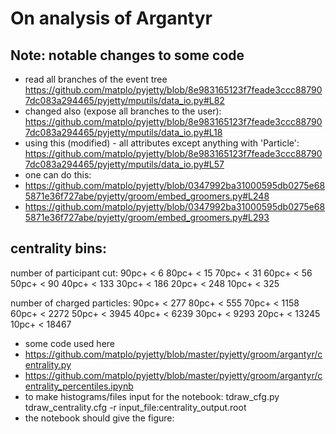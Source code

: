 # On analysis of Argantyr

## Note: notable changes to some code

- read all branches of the event tree
https://github.com/matplo/pyjetty/blob/8e983165123f7feade3ccc887907dc083a294465/pyjetty/mputils/data_io.py#L82
- changed also (expose all branches to the user): https://github.com/matplo/pyjetty/blob/8e983165123f7feade3ccc887907dc083a294465/pyjetty/mputils/data_io.py#L18
- using this (modified) - all attributes except anything with 'Particle': https://github.com/matplo/pyjetty/blob/8e983165123f7feade3ccc887907dc083a294465/pyjetty/mputils/data_io.py#L57
- one can do this:
- https://github.com/matplo/pyjetty/blob/0347992ba31000595db0275e685871e36f727abe/pyjetty/groom/embed_groomers.py#L248
- https://github.com/matplo/pyjetty/blob/0347992ba31000595db0275e685871e36f727abe/pyjetty/groom/embed_groomers.py#L293

## centrality bins:

number of participant cut:
90pc+ < 6
80pc+ < 15
70pc+ < 31
60pc+ < 56
50pc+ < 90
40pc+ < 133
30pc+ < 186
20pc+ < 248
10pc+ < 325

number of charged particles:
90pc+ < 277
80pc+ < 555
70pc+ < 1158
60pc+ < 2272
50pc+ < 3945
40pc+ < 6239
30pc+ < 9293
20pc+ < 13245
10pc+ < 18467

- some code used here
- https://github.com/matplo/pyjetty/blob/master/pyjetty/groom/argantyr/centrality.py
- https://github.com/matplo/pyjetty/blob/master/pyjetty/groom/argantyr/centrality_percentiles.ipynb
- to make histograms/files input for the notebook: tdraw_cfg.py tdraw_centrality.cfg -r input_file:centrality_output.root
- the notebook should give the figure:
